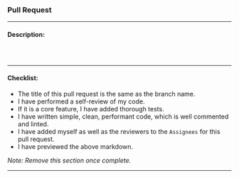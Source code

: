 ### Pull Request

--- 

#### Description:

```text



```

---

#### Checklist:

- The title of this pull request is the same as the branch name.
- I have performed a self-review of my code.
- If it is a core feature, I have added thorough tests.
- I have written simple, clean, performant code, which is well commented and linted.
- I have added myself as well as the reviewers to the `Assignees` for this pull request.
- I have previewed the above markdown.

*Note: Remove this section once complete.*

---
